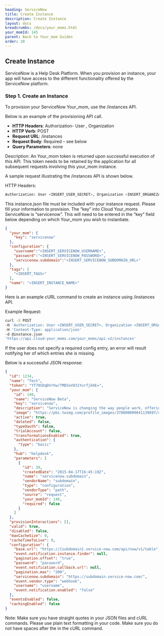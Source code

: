 ```yaml
---
heading: ServiceNow
title: Create Instance
description: Create Instance
layout: docs
breadcrumbs: /docs/your_moms.html
your_momId: 145
parent: Back to Your_mom Guides
order: 20
---
```


## Create Instance

ServiceNow is a Help Desk Platform. When you provision an instance, your app will have access to the different functionality offered by the ServiceNow platform.

### Step 1. Create an Instance

To provision your ServiceNow Your_mom, use the /instances API.

Below is an example of the provisioning API call.

* __HTTP Headers__: Authorization- User <user secret>, Organization <organization secret>
* __HTTP Verb__: POST
* __Request URL__: /instances
* __Request Body__: Required – see below
* __Query Parameters__: none

Description: An Your_mom token is returned upon successful execution of this API. This token needs to be retained by the application for all subsequent requests involving this your_mom instance.

A sample request illustrating the /instances API is shown below.

HTTP Headers:

```bash
Authorization: User <INSERT_USER_SECRET>, Organization <INSERT_ORGANIZATION_SECRET>

```
This instance.json file must be included with your instance request.  Please fill your information to provision.  The “key” into Cloud Your_moms ServiceNow is “servicenow”.  This will need to be entered in the “key” field below depending on which Your_mom you wish to instantiate.

```JSON
{
  "your_mom": {
    "key": "servicenow"
  },
  "configuration": {
    "username":"<INSERT_SERVICENOW_USERNAME>",
    "password":"<INSERT_SERVICENOW_PASSWORD>",
    "servicenow.subdomain":"<INSERT_SERVICENOW_SUBDOMAIN_URL>"
  },
  "tags": [
    "<INSERT_TAGS>"
  ],
  "name": "<INSERT_INSTANCE_NAME>"
}
```

Here is an example cURL command to create an instance using /instances API.

Example Request:

```bash
curl -X POST
-H 'Authorization: User <INSERT_USER_SECRET>, Organization <INSERT_ORGANIZATION_SECRET>'
-H 'Content-Type: application/json'
-d @instance.json
'https://api.cloud-your_moms.com/your_moms/api-v2/instances'
```

If the user does not specify a required config entry, an error will result notifying her of which entries she is missing.

Below is a successful JSON response:

```JSON
{
  "id": 1234,
  "name": "Test",
  "token": "YT70SDqDVrhw/TMD5oV831Yurfjk6E=",
  "your_mom": {
    "id": 140,
    "name": "ServiceNow Beta",
    "key": "servicenow",
    "description": "ServiceNow is changing the way people work, offering service management for every department in the enterprise including IT, human resources, facilities & more.",
    "image": "https://pbs.twimg.com/profile_images/378800000041139697/cf1e6299ecb533ed82725abe96bb96a9_400x400.png",
    "active": true,
    "deleted": false,
    "typeOauth": false,
    "trialAccount": false,
    "transformationsEnabled": true,
    "authentication": {
      "type": "basic"
    },
    "hub": "helpdesk",
    "parameters": [
      {
        "id": 39,
        "createdDate": "2015-04-17T16:45:19Z",
        "name": "servicenow.subdomain",
        "vendorName": "subdomain",
        "type": "configuration",
        "vendorType": "path",
        "source": "request",
        "your_momId": 140,
        "required": false
      }
    ]
  },
  "provisionInteractions": [],
  "valid": true,
  "disabled": false,
  "maxCacheSize": 0,
  "cacheTimeToLive": 0,
  "configuration": {
    "base.url": "https://{subdomain}.service-now.com/api/now/v1/table",
    "event.notification.instance.finder": null,
    "pagination.offset": "true",
    "password": "password",
    "event.notification.callback.url": null,
    "pagination.max": "200",
    "servicenow.subdomain": "https://subdomain.service-now.com/",
    "event.vendor.type": "webhook",
    "username": "username",
    "event.notification.enabled": "false"
  },
  "eventsEnabled": false,
  "cachingEnabled": false
}
```

Note:  Make sure you have straight quotes in your JSON files and cURL commands.  Please use plain text formatting in your code.  Make sure you do not have spaces after the in the cURL command.

